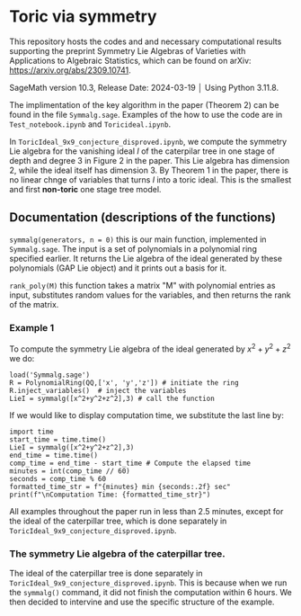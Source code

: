 # Toric via symmetry
This repository hosts the codes and and necessary computational results supporting the preprint Symmetry Lie Algebras of Varieties with Applications to Algebraic Statistics, which can be found on arXiv: https://arxiv.org/abs/2309.10741. 

SageMath version 10.3, Release Date: 2024-03-19                    │
Using Python 3.11.8.     

The implimentation of the key algorithm in the paper (Theorem 2) can be found in the file `Symmalg.sage`. Examples of the how to use the code are in `Test_notebook.ipynb` and `Toricideal.ipynb`.

In `ToricIdeal_9x9_conjecture_disproved.ipynb`, we compute the symmetry Lie algebra for the vanishing ideal $I$ of the caterpilar tree in one stage of depth and degree 3 in Figure 2 in the paper. This Lie algebra has dimension 2, while the ideal itself has dimension 3. By Theorem 1 in the paper, there is no linear chnge of variables that turns $I$ into a toric ideal. This is the smallest and first **non-toric** one stage tree model.

## Documentation (descriptions of the functions)

`symmalg(generators, n = 0)` 
this is our main function, implemented in `Symmalg.sage`. The input is a set of polynomials in a polynomial ring specified earlier.  It returns the Lie algebra of the ideal generated by these polynomials (GAP Lie object) and it prints out a basis for it. 

    
`rank_poly(M)` 
this function takes a matrix "M" with polynomial entries as input, substitutes random values for the variables, and then returns the rank of the matrix.


### Example 1

To compute the symmetry Lie algebra of the ideal generated by $x^2+y^2+z^2$ we do: 

```
load('Symmalg.sage')
R = PolynomialRing(QQ,['x', 'y','z']) # initiate the ring
R.inject_variables()  # inject the variables
LieI = symmalg([x^2+y^2+z^2],3) # call the function 
```

If we would like to display computation time, we substitute the last line by:
```
import time
start_time = time.time()
LieI = symmalg([x^2+y^2+z^2],3)
end_time = time.time()
comp_time = end_time - start_time # Compute the elapsed time
minutes = int(comp_time // 60)
seconds = comp_time % 60
formatted_time_str = f"{minutes} min {seconds:.2f} sec"
print(f"\nComputation Time: {formatted_time_str}")
```
All examples throughout the paper run in less than 2.5 minutes, except for the ideal of the caterpillar tree, which is done separately in `ToricIdeal_9x9_conjecture_disproved.ipynb`.


### The symmetry Lie algebra of the caterpillar tree. 

The ideal of the caterpillar tree is done separately in `ToricIdeal_9x9_conjecture_disproved.ipynb`. This is because when we run the  ```symmalg()``` command, it did not finish the computation within 6 hours. We then decided to intervine and use the specific structure of the example. 


